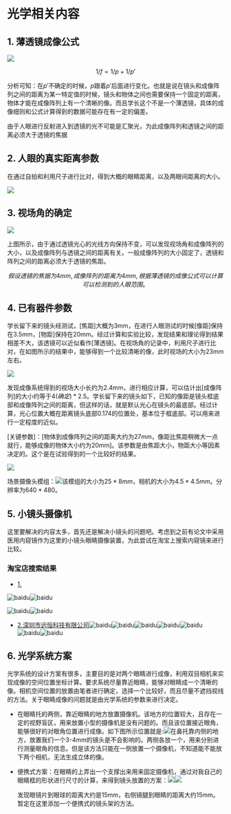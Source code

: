 # 光学相关内容

## 1. 薄透镜成像公式

![](1.jpg)

$$
1/f = 1/p + 1/p'
$$

分析可知：在$p'$不确定的时候，$p$跟着$p'$后面进行变化。也就是说在镜头和成像阵列之间的距离为某一特定值的时候，镜头和物体之间也需要保持一个固定的距离，物体才能在成像阵列上有一个清晰的像。而且学长这个不是一个薄透镜，具体的成像细则和公式计算得到的数据可能存在有一定的偏差。

由于人眼进行反射进入到透镜的光不可能是汇聚光，为此成像阵列和透镜之间的距离必须大于透镜的焦据

## 2. 人眼的真实距离参数

在通过自拍和利用尺子进行比对，得到大概的眼睛距离，以及两眼间距离的大小。

![](2.jpg)

## 3. 视场角的确定

![](3.jpg)

上图所示，由于通过透镜光心的光线方向保持不变，可以发现视场角和成像阵列的大小，以及成像阵列与透镜之间的距离有关。一般成像阵列的大小固定了，透镜和阵列之间的距离必须大于透镜的焦距。

$$
假设透镜的焦据为4mm,成像阵列的距离为4mm,根据薄透镜的成像公式可以计算可以检测到的人眼范围。
$$

## 4. 已有器件参数

学长留下来的镜头经测试，[焦距]大概为3mm，在进行人眼测试的时候[像距]保持在3.5mm，[物距]保持在20mm。经过计算和实验比较，发现结果和理论得到结果相差不大，该透镜可以近似看作[薄透镜]。在视场角的记录中，利用尺子进行比对，在如图所示的结果中，能够得到一个比较清晰的像，此时视场的大小为23mm左右。

![](4.jpg)

发现成像系统得到的视场大小长约为2.4mm，进行相应计算，可以估计出[成像阵列]的大小约等于$4(确定)*2.5$。学长留下来的镜头如下，已知的像距是镜头框底部和成像阵列之间的距离，但这样的话，就是默认光心在镜头的最底部。经过计算，光心位置大概在距离镜头底部0.174的位置处，基本位于框底部。可以用来进行一定程度的近似。

[关键参数]：[物体到成像阵列之间的距离大约为27mm，像距比焦距稍微大一点就行，能够成像的物体大小约为20mm]。该参数是由焦距大小，物距大小等因素决定的。这个是在试验得到的一个比较好的结果。

![](5.jpg)

场景摄像头模组：![](6.jpg)该模组的大小为$25*8mm$，相机的大小为$4.5*4.5mm$。分辨率为$640*480$。

## 5. 小镜头摄像机

这里要解决的内容太多，首先还是解决小镜头的问题吧。考虑到之前有论文中采用医用内窥镜作为这里的小镜头眼睛摄像装置，为此尝试在淘宝上搜索内窥镜来进行比较。

### 淘宝店搜索结果

- [1.](https://item.taobao.com/item.htm?spm=a230r.1.14.60.20232861m538Nv&id=583013574447&ns=1&abbucket=2#detail)

![baidu](https://gd1.alicdn.com/imgextra/i2/83887192/O1CN01iIuJLB22zyz8GhWoR_!!83887192.jpg_400x400.jpg_.webp)![baidu](https://gd1.alicdn.com/imgextra/i2/83887192/O1CN01iIuJLB22zyz8GhWoR_!!83887192.jpg_400x400.jpg_.webp)

![baidu](https://gd4.alicdn.com/imgextra/i4/83887192/O1CN019cwJ4f22zyz8MEzTY_!!83887192.jpg)![baidu](https://gd4.alicdn.com/imgextra/i4/83887192/O1CN019cwJ4f22zyz8MEzTY_!!83887192.jpg)

- [2.深圳市远恒科技有限公司](https://item.taobao.com/item.htm?spm=a230r.1.14.70.20232861m538Nv&id=541199442293&ns=1&abbucket=2#detail)![baidu](https://gd2.alicdn.com/imgextra/i3/2816488490/TB2Bav_puJ8puFjy1XbXXagqVXa_!!2816488490.jpg)![baidu](https://gd2.alicdn.com/imgextra/i3/2816488490/TB2Bav_puJ8puFjy1XbXXagqVXa_!!2816488490.jpg)![baidu](https://gd4.alicdn.com/imgextra/i3/2816488490/TB25stqdSVmpuFjSZFFXXcZApXa_!!2816488490.jpg)![baidu](https://gd4.alicdn.com/imgextra/i3/2816488490/TB25stqdSVmpuFjSZFFXXcZApXa_!!2816488490.jpg)![baidu](https://img.alicdn.com/imgextra/i4/2816488490/TB271aljbBkpuFjy1zkXXbSpFXa_!!2816488490.jpg)![baidu](https://img.alicdn.com/imgextra/i4/2816488490/TB271aljbBkpuFjy1zkXXbSpFXa_!!2816488490.jpg)![baidu](https://img.alicdn.com/imgextra/i3/2816488490/TB2wI_ydA1M.eBjSZPiXXawfpXa_!!2816488490.jpg)

## 6. 光学系统方案

光学系统的设计方案有很多，主要目的是对两个眼睛进行成像，利用双目相机来实现成像的空间位置坐标计算。要求系统尽量靠近眼睛，能够对眼睛成一个清晰的像。相机空间位置的放置由笔者进行确定，选择一个比较好，而且尽量不遮挡视线的方法。关于眼睛成像的问题就是由光学系统的参数来进行决定。

- 在眼睛托的两侧，靠近眼睛的地方放置摄像机。该地方的位置较大，且存在一定的视野盲区，用来放置小型的摄像机是没有问题的。而且该位置接近眼角，能够很好的对眼角位置进行成像。如下图所示位置就是:![](7.jpg)在鼻托靠内侧的地方，放置我们一个3-4mm的镜头是不会影响的。两侧各放一个，用来分别进行测量眼角的信息。但是该方法只能在一侧放置一个摄像机，不知道能不能放下两个相机，无法生成立体的像。

- 便携式方案：在眼睛的上弄出一个支撑出来用来固定摄像机，通过对我自己的眼睛框的形状进行尺寸的计算，来得到镜头放置的方案：![](8.jpg)![](9.jpg)

  发现眼镜片到眼球的距离大约是15mm，右侧镜腿到眼睛的距离大约15mm。暂定在这里添加一个便携式的镜头架的方法。
